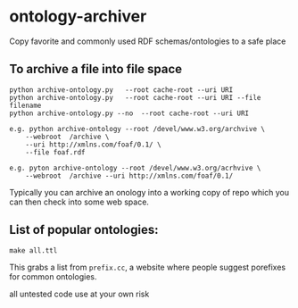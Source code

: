 # ontology-archiver
Copy favorite and commonly used RDF schemas/ontologies to a safe place

## To archive a file into file space
```
python archive-ontology.py   --root cache-root --uri URI
python archive-ontology.py   --root cache-root --uri URI --file filename
python archive-ontology.py --no  --root cache-root --uri URI

e.g. python archive-ontology --root /devel/www.w3.org/archvive \
    --webroot  /archive \
    --uri http://xmlns.com/foaf/0.1/ \
    --file foaf.rdf

e.g. pyton archive-ontology --root /devel/www.w3.org/acrhvive \
    --webroot  /archive --uri http://xmlns.com/foaf/0.1/
```
Typically you can archive an onology into a working copy of repo which you can then check into
some web space.

## List of popular ontologies:
```
make all.ttl
```
This grabs a list from `prefix.cc`, a website where people suggest porefixes for common ontologies.


all untested code use at your own risk
